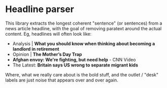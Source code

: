 
# Headline parser

This library extracts the longest coherent "sentence" (or sentences) from a news article headline, with the goal of removing paratext around the actual content. Eg, headlines will often look like:

- Analysis | **What you should know when thinking about becoming a landlord in retirement**
- Opinion | **The Mother’s Day Trap**
- **Afghan envoy: We're fighting, but need help** - CNN Video
- The Latest: **Britain says US wrong to separate migrant kids**

Where, what we really care about is the bold stuff, and the outlet / "desk" labels are just noise that appears over and over again.
